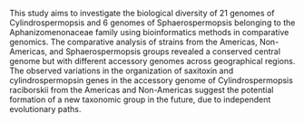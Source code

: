This study aims to investigate the biological diversity of 21 genomes of Cylindrospermopsis and 6 genomes of Sphaerospermopsis belonging to the Aphanizomenonaceae family using bioinformatics methods in comparative genomics. The comparative analysis of strains from the Americas, Non-Americas, and Sphaerospermopsis groups revealed a conserved central genome but with different accessory genomes across geographical regions. The observed variations in the organization of saxitoxin and cylindrospermopsin genes in the accessory genome of Cylindrospermopsis raciborskii from the Americas and Non-Americas suggest the potential formation of a new taxonomic group in the future, due to independent evolutionary paths.
